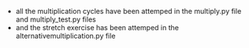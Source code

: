 - all the multiplication cycles have been attemped in the multiply.py file and multiply_test.py files 
- and the stretch exercise has been attemped in the alternativemultiplication.py file
